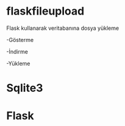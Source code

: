 # flaskfileupload
Flask kullanarak veritabanına dosya yükleme

-Gösterme

-İndirme

-Yükleme

# Sqlite3
# Flask
